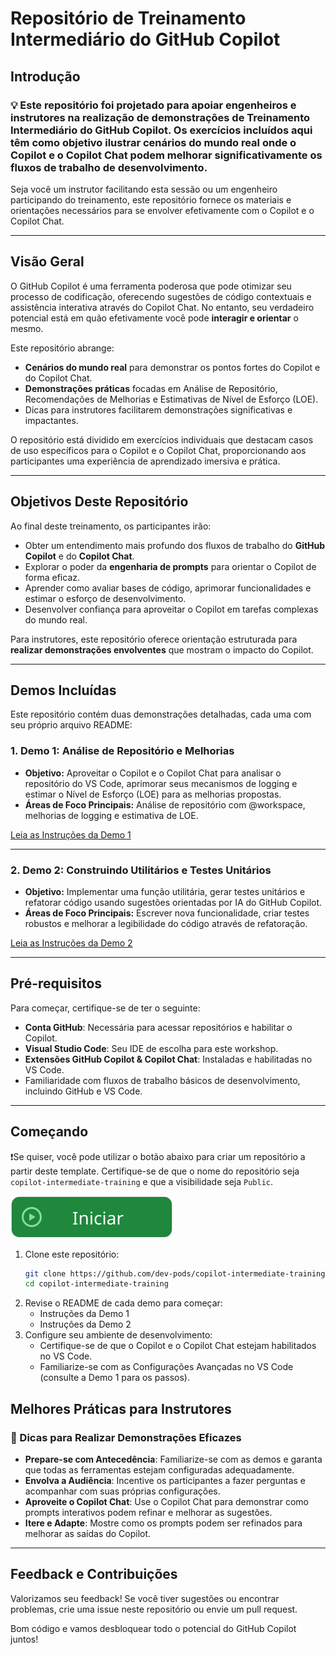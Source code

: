 # Repositório de Treinamento Intermediário do GitHub Copilot

## Introdução

### :bulb: Este repositório foi projetado para apoiar engenheiros e instrutores na realização de **demonstrações de Treinamento Intermediário do GitHub Copilot**. Os exercícios incluídos aqui têm como objetivo ilustrar cenários do mundo real onde o Copilot e o Copilot Chat podem melhorar significativamente os fluxos de trabalho de desenvolvimento.

Seja você um instrutor facilitando esta sessão ou um engenheiro participando do treinamento, este repositório fornece os materiais e orientações necessários para se envolver efetivamente com o Copilot e o Copilot Chat.

---

## Visão Geral

O GitHub Copilot é uma ferramenta poderosa que pode otimizar seu processo de codificação, oferecendo sugestões de código contextuais e assistência interativa através do Copilot Chat. No entanto, seu verdadeiro potencial está em quão efetivamente você pode **interagir e orientar** o mesmo.

Este repositório abrange:
- **Cenários do mundo real** para demonstrar os pontos fortes do Copilot e do Copilot Chat.
- **Demonstrações práticas** focadas em Análise de Repositório, Recomendações de Melhorias e Estimativas de Nível de Esforço (LOE).
- Dicas para instrutores facilitarem demonstrações significativas e impactantes.

O repositório está dividido em exercícios individuais que destacam casos de uso específicos para o Copilot e o Copilot Chat, proporcionando aos participantes uma experiência de aprendizado imersiva e prática.

---

## Objetivos Deste Repositório

Ao final deste treinamento, os participantes irão:
- Obter um entendimento mais profundo dos fluxos de trabalho do **GitHub Copilot** e do **Copilot Chat**.
- Explorar o poder da **engenharia de prompts** para orientar o Copilot de forma eficaz.
- Aprender como avaliar bases de código, aprimorar funcionalidades e estimar o esforço de desenvolvimento.
- Desenvolver confiança para aproveitar o Copilot em tarefas complexas do mundo real.

Para instrutores, este repositório oferece orientação estruturada para **realizar demonstrações envolventes** que mostram o impacto do Copilot.

---

## Demos Incluídas

Este repositório contém duas demonstrações detalhadas, cada uma com seu próprio arquivo README:

### 1. **Demo 1: Análise de Repositório e Melhorias**
   - **Objetivo:** Aproveitar o Copilot e o Copilot Chat para analisar o repositório do VS Code, aprimorar seus mecanismos de logging e estimar o Nível de Esforço (LOE) para as melhorias propostas.
   - **Áreas de Foco Principais:** Análise de repositório com @workspace, melhorias de logging e estimativa de LOE.

   [Leia as Instruções da Demo 1](./demos/demo1/README.md)

---

### 2. **Demo 2: Construindo Utilitários e Testes Unitários**
   - **Objetivo:** Implementar uma função utilitária, gerar testes unitários e refatorar código usando sugestões orientadas por IA do GitHub Copilot.
   - **Áreas de Foco Principais:** Escrever nova funcionalidade, criar testes robustos e melhorar a legibilidade do código através de refatoração.

   [Leia as Instruções da Demo 2](./demos/demo2/README.md)

---

## Pré-requisitos

Para começar, certifique-se de ter o seguinte:
- **Conta GitHub**: Necessária para acessar repositórios e habilitar o Copilot.
- **Visual Studio Code**: Seu IDE de escolha para este workshop.
- **Extensões GitHub Copilot & Copilot Chat**: Instaladas e habilitadas no VS Code.
- Familiaridade com fluxos de trabalho básicos de desenvolvimento, incluindo GitHub e VS Code.

---

## Começando

❗Se quiser, você pode utilizar o botão abaixo para criar um repositório a partir deste template. Certifique-se de que o nome do repositório seja `copilot-intermediate-training` e que a visibilidade seja `Public`.

[![start-course](https://raw.githubusercontent.com/dev-pods/introduction-to-secret-scanning/873eb13decfe79fd486ff84bd97de0dab4912d9a/images/botao.svg)](https://github.com/new?template_owner=dev-pods&template_name=copilot-intermediate-training&owner=%40me&name=copilot-intermediate-training&description=GitHub+Copilot+para+soluções+avançadas&visibility=public)

1. Clone este repositório:
   ```bash
   git clone https://github.com/dev-pods/copilot-intermediate-training.git
   cd copilot-intermediate-training
   ```
2. Revise o README de cada demo para começar:
   - Instruções da Demo 1
   - Instruções da Demo 2
3. Configure seu ambiente de desenvolvimento:
   - Certifique-se de que o Copilot e o Copilot Chat estejam habilitados no VS Code.
   - Familiarize-se com as Configurações Avançadas no VS Code (consulte a Demo 1 para os passos).

## Melhores Práticas para Instrutores

### :star2: Dicas para Realizar Demonstrações Eficazes
- **Prepare-se com Antecedência**: Familiarize-se com as demos e garanta que todas as ferramentas estejam configuradas adequadamente.
- **Envolva a Audiência**: Incentive os participantes a fazer perguntas e acompanhar com suas próprias configurações.
- **Aproveite o Copilot Chat**: Use o Copilot Chat para demonstrar como prompts interativos podem refinar e melhorar as sugestões.
- **Itere e Adapte**: Mostre como os prompts podem ser refinados para melhorar as saídas do Copilot.

---

## Feedback e Contribuições

Valorizamos seu feedback! Se você tiver sugestões ou encontrar problemas, crie uma issue neste repositório ou envie um pull request.

Bom código e vamos desbloquear todo o potencial do GitHub Copilot juntos!
